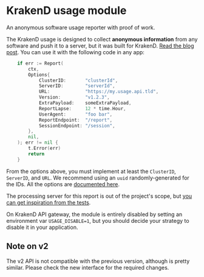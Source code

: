 # KrakenD usage module
An anonymous software usage reporter with proof of work.

The KrakenD usage is designed to collect **anonymous information** from any software and push it to a server, but it was built for KrakenD. [Read the blog post](https://www.krakend.io/blog/building-a-telemetry-service/). You can use it with the following code in any app:

```go
	if err := Report(
		ctx,
		Options{
			ClusterID:       "clusterId",
			ServerID:        "serverId",
			URL:             "https://my.usage.api.tld",
			Version:         "v1.2.3",
			ExtraPayload:    someExtraPayload,
			ReportLapse:     12 * time.Hour,
			UserAgent:       "foo bar",
			ReportEndpoint:  "/report",
			SessionEndpoint: "/session",
		},
		nil,
	); err != nil {
		t.Error(err)
		return
	}
```
From the options above, you must implement at least the `ClusterID`, `ServerID`, and `URL`. We recommend using an `uuid` randomly-generated for the IDs. All the options are [documented here](https://github.com/krakend/krakend-usage/blob/dev-v2/usage.go#L28-L57).

The processing server for this report is out of the project's scope, but [you can get inspiration from the tests](https://github.com/krakend/krakend-usage/blob/dev-v2/reporter_test.go#L42-L105).

On KrakenD API gateway, the module is entirely disabled by setting an environment var `USAGE_DISABLE=1`, but you should decide your strategy to disable it in your application.

## Note on v2
The v2 API is not compatible with the previous version, although is pretty similar. Please check the new interface for the required changes.
